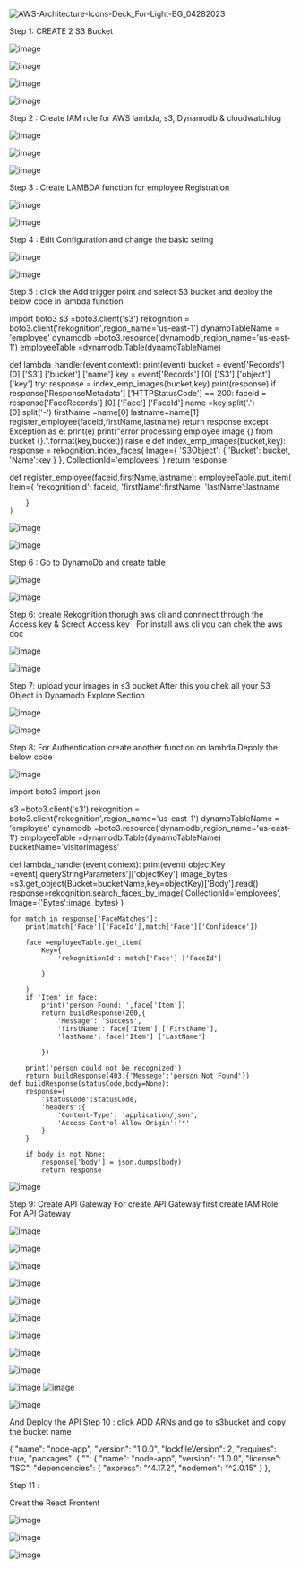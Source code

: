 



![AWS-Architecture-Icons-Deck_For-Light-BG_04282023](https://github.com/subhamo1/AWS-DevOps_-Project/assets/101514854/a598dbb5-7a34-488d-8319-8c021023fd2a)




Step 1: CREATE 2 S3 Bucket



![image](https://github.com/subhamo1/AWS-DevOps_-Project/assets/101514854/a99db2e4-839b-4ccd-a11e-1dc10a3e73be)


![image](https://github.com/subhamo1/AWS-DevOps_-Project/assets/101514854/5f2a709b-f6c9-4d5f-b63a-7f77d4bf5b50)


![image](https://github.com/subhamo1/AWS-DevOps_-Project/assets/101514854/cc27952b-713b-4a58-bc37-327e636ff9ce)


![image](https://github.com/subhamo1/AWS-DevOps_-Project/assets/101514854/9838b4cb-367d-46e7-8421-38102c70df51)

Step 2 :  Create IAM role for AWS lambda, s3, Dynamodb & cloudwatchlog

![image](https://github.com/subhamo1/AWS-DevOps_-Project/assets/101514854/eecd6d3b-f76b-4cb6-807c-d4be9b9ebb54)


![image](https://github.com/subhamo1/AWS-DevOps_-Project/assets/101514854/19dafe40-b733-4feb-97a5-a8d634f70658)


![image](https://github.com/subhamo1/AWS-DevOps_-Project/assets/101514854/5f94896c-a3e1-48df-9328-1bb8013cd354)


Step 3 : Create LAMBDA function for employee Registration

![image](https://github.com/subhamo1/AWS-DevOps_-Project/assets/101514854/3898980d-75e4-4f85-a21f-a5e34e193b07)


![image](https://github.com/subhamo1/AWS-DevOps_-Project/assets/101514854/1cf2868e-dbe1-4d81-ad8b-e9c5ff47e56f)



Step 4 : Edit Configuration and change the basic seting


![image](https://github.com/subhamo1/AWS-DevOps_-Project/assets/101514854/de50d25b-7885-400f-b5e8-d0e674672e86)


![image](https://github.com/subhamo1/AWS-DevOps_-Project/assets/101514854/84e23695-362b-45ee-88b4-2c9168c29961)


Step 5 :  click the  Add trigger  point and select S3 bucket  and deploy the below code in lambda function



import boto3
s3 =boto3.client('s3')
rekognition = boto3.client('rekognition',region_name='us-east-1')
dynamoTableName = 'employee'
dynamodb =boto3.resource('dynamodb',region_name='us-east-1')
employeeTable =dynamodb.Table(dynamoTableName)

def lambda_handler(event,context):
    print(event)
    bucket = event['Records'] [0] ['S3'] ['bucket'] ['name']
    key = event['Records'] [0] ['S3'] ['object'] ['key']
    try:
        response = index_emp_images(bucket,key)
        print(response)
        if response['ResponseMetadata'] ['HTTPStatusCode'] == 200:
            faceId = response['FaceRecords'] [0] ['Face'] ['FaceId']
            name =key.split('.') [0].split('-')
            firstName =name[0]
            lastname=name[1]
            register_employee(faceId,firstName,lastname)
            return response
    except Exception as e:
        print(e)
        print("error processing employee image {} from bucket {}.".format(key,bucket))
        raise e
    def index_emp_images(bucket,key):
        response = rekognition.index_faces(
            Image={
                'S3Object':
                {
                    'Bucket': bucket,
                    'Name':key
                }
            },
            CollectionId='employees'
        )
        return response

def register_employee(faceid,firstName,lastname):
    employeeTable.put_item(
        Item={
            'rekognitionId': faceid,
            'firstName':firstName,
            'lastName':lastname

        }
    )





![image](https://github.com/subhamo1/AWS-DevOps_-Project/assets/101514854/26b19c73-79f4-43ac-8721-7053a613f538)


![image](https://github.com/subhamo1/AWS-DevOps_-Project/assets/101514854/0d091b29-690e-4099-941b-2d1390669539)


Step 6 : Go to DynamoDb and create table

![image](https://github.com/subhamo1/AWS-DevOps_-Project/assets/101514854/d426072d-2464-417c-94d7-60f9c26921d9)

![image](https://github.com/subhamo1/AWS-DevOps_-Project/assets/101514854/7fc88d7f-077c-4e1d-875f-f2380edaf404)

Step 6: create Rekognition thorugh aws cli and connnect through the Access key & Screct Access key , For install aws cli you can chek  the aws doc 



 ![image](https://github.com/subhamo1/AWS-DevOps_-Project/assets/101514854/8abc5f78-09e5-4368-a617-e974d8c4903f)
 
![image](https://github.com/subhamo1/AWS-DevOps_-Project/assets/101514854/8898b2a3-993a-4179-ba8c-65354e900f60)


Step 7: upload your images in s3 bucket After this you chek all your S3 Object in Dynamodb Explore Section


![image](https://github.com/subhamo1/AWS-DevOps_-Project/assets/101514854/b4b539c2-0942-4bd8-9cd3-45ed0d2ffd1f)


![image](https://github.com/subhamo1/AWS-DevOps_-Project/assets/101514854/b2adba65-6cfd-44d1-b977-a4621ff7f8d4)


Step 8:
For Authentication create  another function on lambda Depoly the below code

![image](https://github.com/subhamo1/AWS-DevOps_-Project/assets/101514854/b23f3d51-9d15-407a-95a1-25aa132538a4)


import boto3
import json

s3 =boto3.client('s3')
rekognition = boto3.client('rekognition',region_name='us-east-1')
dynamoTableName = 'employee'
dynamodb =boto3.resource('dynamodb',region_name='us-east-1')
employeeTable =dynamodb.Table(dynamoTableName)
bucketName='visitorimagess'

def lambda_handler(event,context):
    print(event)
    objectKey =event['queryStringParameters']['objectKey']
    image_bytes =s3.get_object(Bucket=bucketName,key=objectKey)['Body'].read()
    response=rekognition.search_faces_by_image(
        CollectionId='employees',
        Image={'Bytes':image_bytes}
    )

    for match in response['FaceMatches']:
        print(match['Face']['FaceId'],match['Face']['Confidence'])

        face =employeeTable.get_item(
            Key={
                'rekognitionId': match['Face'] ['FaceId']
                
            }

        )
        if 'Item' in face:
            print('person Found: ',face['Item'])
            return buildResponse(200,{
                'Message': 'Success',
                'firstName': face['Item'] ['FirstName'],
                'lastName': face['Item'] ['LastName']

            })
        
        print('person could not be recognized')
        return buildResponse(403,{'Messege':'person Not Found'})
    def buildResponse(statusCode,body=None):
        response={
            'statusCode':statusCode,
            'headers':{
                'Content-Type': 'application/json',
                'Access-Control-Allow-Origin':'*'
            }
        }

        if body is not None:
            response['body'] = json.dumps(body)
            return response

            
![image](https://github.com/subhamo1/AWS-DevOps_-Project/assets/101514854/274c8bcc-ca68-4e04-8fad-297d04e29b8f)

Step 9: Create API Gateway
For create API Gateway first create IAM Role For API Gateway

![image](https://github.com/subhamo1/AWS-DevOps_-Project/assets/101514854/6632462d-b99c-41e9-af67-12fbd8cc95e9)

![image](https://github.com/subhamo1/AWS-DevOps_-Project/assets/101514854/eb56684b-e680-409d-985e-dcdb3d2bb7ad)

![image](https://github.com/subhamo1/AWS-DevOps_-Project/assets/101514854/d62f0ede-2741-45ef-ab5c-c74dee2536e6)

![image](https://github.com/subhamo1/AWS-DevOps_-Project/assets/101514854/8b414d76-7579-4fed-80c3-4d072f0f0864)

![image](https://github.com/subhamo1/AWS-DevOps_-Project/assets/101514854/936e8d4d-2b76-4cd0-b21a-78d12edf210f)

![image](https://github.com/subhamo1/AWS-DevOps_-Project/assets/101514854/83f3f786-2c15-4ceb-9297-b92480b327a2)

![image](https://github.com/subhamo1/AWS-DevOps_-Project/assets/101514854/7372b01a-3175-4ca9-bfb9-06185608d9a6)

![image](https://github.com/subhamo1/AWS-DevOps_-Project/assets/101514854/511653b5-aa22-4ca8-98fb-2b73206f0134)

![image](https://github.com/subhamo1/AWS-DevOps_-Project/assets/101514854/7515f1dc-e36e-4462-aeca-581862f94180)

![image](https://github.com/subhamo1/AWS-DevOps_-Project/assets/101514854/6d7637ef-6558-45b5-9e7b-bed5db686cb8)
![image](https://github.com/subhamo1/AWS-DevOps_-Project/assets/101514854/125b29eb-6778-4582-827e-6cee72fe14bf)

![image](https://github.com/subhamo1/AWS-DevOps_-Project/assets/101514854/d3ff2e12-3622-4e26-9b7b-a2fd56017574)

 And Deploy the API
Step 10 : click ADD ARNs  and go to s3bucket  and copy the bucket name

{
  "name": "node-app",
  "version": "1.0.0",
  "lockfileVersion": 2,
  "requires": true,
  "packages": {
    "": {
      "name": "node-app",
      "version": "1.0.0",
      "license": "ISC",
      "dependencies": {
        "express": "^4.17.2",
        "nodemon": "^2.0.15"
      }
    },
    
Step 11 :

Creat the  React Frontent

![image](https://github.com/subhamo1/AWS-DevOps_-Project/assets/101514854/58c209a9-7c4e-4010-bd95-29474558de39)

![image](https://github.com/subhamo1/AWS-DevOps_-Project/assets/101514854/aa5f1b8e-0fe1-421d-839e-ef8590d16e0e)

![image](https://github.com/subhamo1/AWS-DevOps_-Project/assets/101514854/58a0ec42-b4fe-4bbc-905d-b9e7d19c17ca)


